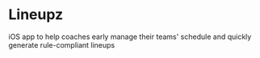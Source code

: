 # Lineupz
iOS app to help coaches early manage their teams' schedule and quickly generate rule-compliant lineups
